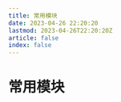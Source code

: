 ```yaml
---
title: 常用模块
date: 2023-04-26 22:20:20
lastmod: 2023-04-26T22:20:20Z
article: false
index: false
---
```


# 常用模块